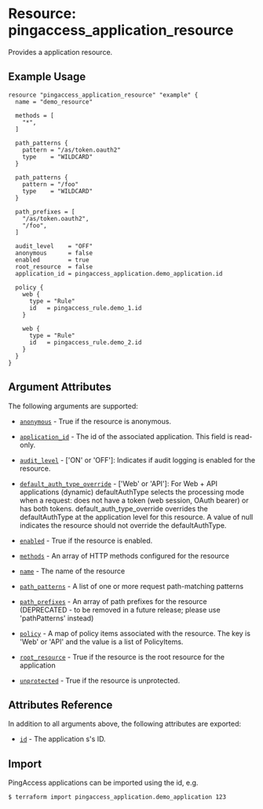 # Resource: pingaccess_application_resource

Provides a application resource.

## Example Usage
```hcl
resource "pingaccess_application_resource" "example" {
  name = "demo_resource"

  methods = [
    "*",
  ]

  path_patterns {
    pattern = "/as/token.oauth2"
    type    = "WILDCARD"
  }

  path_patterns {
    pattern = "/foo"
    type    = "WILDCARD"
  }

  path_prefixes = [
    "/as/token.oauth2",
    "/foo",
  ]

  audit_level    = "OFF"
  anonymous      = false
  enabled        = true
  root_resource  = false
  application_id = pingaccess_application.demo_application.id

  policy {
    web {
      type = "Rule"
      id   = pingaccess_rule.demo_1.id
    }

    web {
      type = "Rule"
      id   = pingaccess_rule.demo_2.id
    }
  }
}
```

## Argument Attributes

The following arguments are supported:


- [`anonymous`](#anonymous) - True if the resource is anonymous.

- [`application_id`](#application_id) - The id of the associated application. This field is read-only.

- [`audit_level`](#audit_level) - ['ON' or 'OFF']: Indicates if audit logging is enabled for the resource.

- [`default_auth_type_override`](#default_auth_type_override) - ['Web' or 'API']: For Web + API applications (dynamic) defaultAuthType selects the processing mode when a request: does not have a token (web session, OAuth bearer) or has both tokens. default_auth_type_override overrides the defaultAuthType at the application level for this resource. A value of null indicates the resource should not override the defaultAuthType.

- [`enabled`](#enabled) - True if the resource is enabled.

- [`methods`](#methods) - An array of HTTP methods configured for the resource

- [`name`](#name) - The name of the resource

- [`path_patterns`](#path_patterns) - A list of one or more request path-matching patterns

- [`path_prefixes`](#path_prefixes) - An array of path prefixes for the resource (DEPRECATED - to be removed in a future release; please use 'pathPatterns' instead)

- [`policy`](#policy) - A map of policy items associated with the resource. The key is 'Web' or 'API' and the value is a list of PolicyItems.

- [`root_resource`](#root_resource) - True if the resource is the root resource for the application

- [`unprotected`](#unprotected) - True if the resource is unprotected.

## Attributes Reference

In addition to all arguments above, the following attributes are exported:

- [`id`](#id) - The application s's ID.

## Import

PingAccess applications can be imported using the id, e.g.

```bash
$ terraform import pingaccess_application.demo_application 123
```
